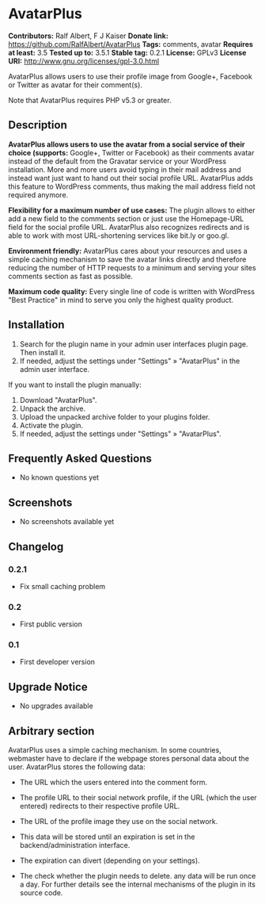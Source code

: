 # AvatarPlus #

**Contributors:** Ralf Albert, F J Kaiser
**Donate link:** https://github.com/RalfAlbert/AvatarPlus
**Tags:** comments, avatar
**Requires at least:** 3.5
**Tested up to:** 3.5.1
**Stable tag:** 0.2.1
**License:** GPLv3
**License URI:** http://www.gnu.org/licenses/gpl-3.0.html

AvatarPlus allows users to use their profile image from Google+, Facebook or Twitter as avatar for their comment(s).

Note that AvatarPlus requires PHP v5.3 or greater.

## Description ##

**AvatarPlus allows users to use the avatar from a social service of their choice (supports:** Google+, Twitter or Facebook) as their comments avatar instead of the default from the Gravatar service or your WordPress installation. More and more users avoid typing in their mail address and instead want just want to hand out their social profile URL. AvatarPlus adds this feature to WordPress comments, thus making the mail address field not required anymore.

**Flexibility for a maximum number of use cases:** The plugin allows to either add a new field to the comments section or just use the Homepage-URL field for the social profile URL. AvatarPlus also recognizes redirects and is able to work with most URL-shortening services like bit.ly or goo.gl.

**Environment friendly:** AvatarPlus cares about your resources and uses a simple caching mechanism to save the avatar links directly and therefore reducing the number of HTTP requests to a minimum and serving your sites comments section as fast as possible.

**Maximum code quality:** Every single line of code is written with WordPress "Best Practice" in mind to serve you only the highest quality product.


## Installation ##

1. Search for the plugin name in your admin user interfaces plugin page. Then install it.
2. If needed, adjust the settings under "Settings" » "AvatarPlus" in the admin user interface.

If you want to install the plugin manually:

1. Download "AvatarPlus".
2. Unpack the archive.
3. Upload the unpacked archive folder to your plugins folder.
4. Activate the plugin.
5. If needed, adjust the settings under "Settings" » "AvatarPlus".

## Frequently Asked Questions ##

 - No known questions yet

## Screenshots ##

 - No screenshots available yet

## Changelog ##

### 0.2.1 ###

* Fix small caching problem

### 0.2 ###

* First public version

### 0.1 ###

* First developer version

## Upgrade Notice ##

 - No upgrades available

## Arbitrary section ##

AvatarPlus uses a simple caching mechanism. In some countries, webmaster have to declare if the webpage stores personal data about the user. AvatarPlus stores the following data:

 - The URL which the users entered into the comment form.
 - The profile URL to their social network profile, if the URL (which the user entered) redirects to their respective profile URL.
 - The URL of the profile image they use on the social network.

 - This data will be stored until an expiration is set in the backend/administration interface.
 - The expiration can divert (depending on your settings).
 - The check whether the plugin needs to delete. any data will be run once a day. For further details see the internal mechanisms of the plugin in its source code.